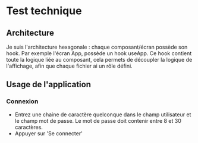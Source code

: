 # Test technique

## **Architecture**

Je suis l'architecture hexagonale : chaque composant/écran possède son hook. Par exemple l'écran App, possède un hook useApp. Ce hook contient toute la logique liée au composant, cela permets de découpler la logique de l'affichage, afin que chaque fichier ai un rôle défini.

## **Usage de l'application**

### Connexion

- Entrez une chaine de caractère quelconque dans le champ utilisateur et le champ mot de passe. Le mot de passe doit contenir entre 8 et 30 caractères.
- Appuyer sur 'Se connecter'
